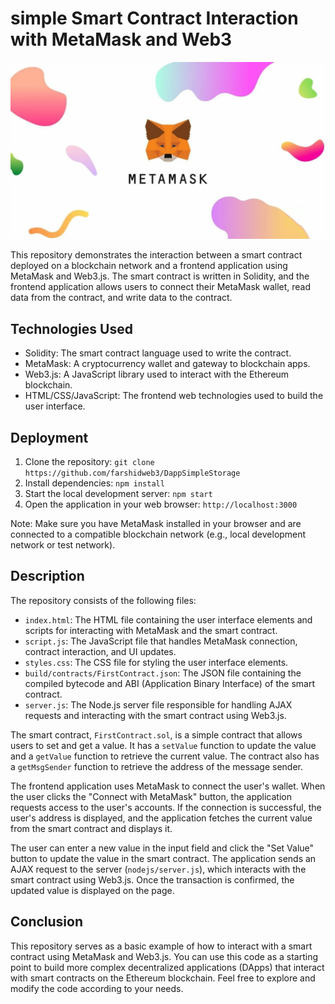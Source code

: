 # simple Smart Contract Interaction with MetaMask and Web3

[![Watch the video](assets/metamask.webp)](assets/dapp.mp4)

This repository demonstrates the interaction between a smart contract deployed on a blockchain network and a frontend application using MetaMask and Web3.js. The smart contract is written in Solidity, and the frontend application allows users to connect their MetaMask wallet, read data from the contract, and write data to the contract.

## Technologies Used
- Solidity: The smart contract language used to write the contract.
- MetaMask: A cryptocurrency wallet and gateway to blockchain apps.
- Web3.js: A JavaScript library used to interact with the Ethereum blockchain.
- HTML/CSS/JavaScript: The frontend web technologies used to build the user interface.

## Deployment

1. Clone the repository: `git clone https://github.com/farshidweb3/DappSimpleStorage`
2. Install dependencies: `npm install`
3. Start the local development server: `npm start`
4. Open the application in your web browser: `http://localhost:3000`

Note: Make sure you have MetaMask installed in your browser and are connected to a compatible blockchain network (e.g., local development network or test network).

## Description

The repository consists of the following files:

- `index.html`: The HTML file containing the user interface elements and scripts for interacting with MetaMask and the smart contract.
- `script.js`: The JavaScript file that handles MetaMask connection, contract interaction, and UI updates.
- `styles.css`: The CSS file for styling the user interface elements.
- `build/contracts/FirstContract.json`: The JSON file containing the compiled bytecode and ABI (Application Binary Interface) of the smart contract.
- `server.js`: The Node.js server file responsible for handling AJAX requests and interacting with the smart contract using Web3.js.

The smart contract, `FirstContract.sol`, is a simple contract that allows users to set and get a value. It has a `setValue` function to update the value and a `getValue` function to retrieve the current value. The contract also has a `getMsgSender` function to retrieve the address of the message sender.

The frontend application uses MetaMask to connect the user's wallet. When the user clicks the "Connect with MetaMask" button, the application requests access to the user's accounts. If the connection is successful, the user's address is displayed, and the application fetches the current value from the smart contract and displays it.

The user can enter a new value in the input field and click the "Set Value" button to update the value in the smart contract. The application sends an AJAX request to the server (`nodejs/server.js`), which interacts with the smart contract using Web3.js. Once the transaction is confirmed, the updated value is displayed on the page.

## Conclusion

This repository serves as a basic example of how to interact with a smart contract using MetaMask and Web3.js. You can use this code as a starting point to build more complex decentralized applications (DApps) that interact with smart contracts on the Ethereum blockchain. Feel free to explore and modify the code according to your needs.
